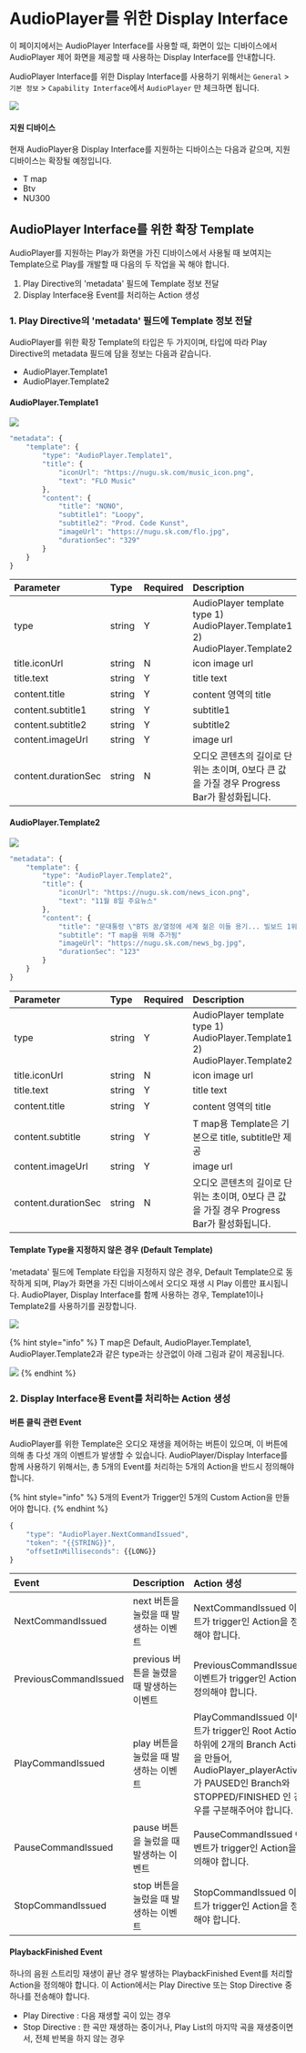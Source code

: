 # AudioPlayer를 위한 Display Interface

이 페이지에서는 AudioPlayer Interface를 사용할 때, 화면이 있는 디바이스에서 AudioPlayer 제어 화면을 제공할 때 사용하는 Display Interface를 안내합니다.

AudioPlayer Interface를 위한 Display Interface를 사용하기 위해서는 `General` &gt; `기본 정보` &gt; `Capability Interface`에서 `AudioPlayer` 만 체크하면 됩니다.

![](../../../../.gitbook/assets/assets_capability_display_1.jpg)

#### 지원 디바이스

현재 AudioPlayer용 Display Interface를 지원하는 디바이스는 다음과 같으며, 지원 디바이스는 확장될 예정입니다.

* T map
* Btv
* NU300

## AudioPlayer Interface를 위한 확장 Template <a id="audioplayer-display-interface"></a>

AudioPlayer를 지원하는 Play가 화면을 가진 디바이스에서 사용될 때 보여지는 Template으로 Play를 개발할 때 다음의 두 작업을 꼭 해야 합니다.

1. Play Directive의 'metadata' 필드에 Template 정보 전달
2. Display Interface용 Event를 처리하는 Action 생성

### 1. Play Directive의 'metadata' 필드에 Template 정보 전달

AudioPlayer를 위한 확장 Template의 타입은 두 가지이며, 타입에 따라 Play Directive의 metadata 필드에 담을 정보는 다음과 같습니다.

* AudioPlayer.Template1
* AudioPlayer.Template2

#### AudioPlayer.Template1

![](../../../../.gitbook/assets/assets_display-template1%20%282%29.png)

```javascript
"metadata": {    
    "template": {
        "type": "AudioPlayer.Template1",
        "title": {
            "iconUrl": "https://nugu.sk.com/music_icon.png",
            "text": "FLO Music"
        },
        "content": {
            "title": "NONO",
            "subtitle1": "Loopy",
            "subtitle2": "Prod. Code Kunst",
            "imageUrl": "https://nugu.sk.com/flo.jpg",
            "durationSec": "329"
        }
    }
}
```

| Parameter | Type | Required | Description |
| :--- | :--- | :--- | :--- |
| type | string | Y | AudioPlayer template type   1\) AudioPlayer.Template1   2\) AudioPlayer.Template2 |
| title.iconUrl | string | N | icon image url |
| title.text | string | Y | title text |
| content.title | string | Y | content 영역의 title |
| content.subtitle1 | string | Y | subtitle1 |
| content.subtitle2 | string | Y | subtitle2 |
| content.imageUrl | string | Y | image url |
| content.durationSec | string | N | 오디오 콘텐츠의 길이로 단위는 초이며, 0보다 큰 값을 가질 경우 Progress Bar가 활성화됩니다. |

#### AudioPlayer.Template2

![](../../../../.gitbook/assets/assets_display-template2%20%282%29.png)

```javascript
"metadata": {    
    "template": {
        "type": "AudioPlayer.Template2",
        "title": {
            "iconUrl": "https://nugu.sk.com/news_icon.png",
            "text": "11월 8일 주요뉴스"
        },
        "content": {
            "title": "문대통령 \"BTS 꿈/열정에 세계 젊은 이들 용기... 빌보드 1위 축하",
            "subtitle": "T map을 위해 추가됨"
            "imageUrl": "https://nugu.sk.com/news_bg.jpg",
            "durationSec": "123"
        }
    }
}
```

| Parameter | Type | Required | Description |
| :--- | :--- | :--- | :--- |
| type | string | Y | AudioPlayer template type   1\) AudioPlayer.Template1   2\) AudioPlayer.Template2 |
| title.iconUrl | string | N | icon image url |
| title.text | string | Y | title text |
| content.title | string | Y | content 영역의 title |
| content.subtitle | string | Y | T map용 Template은 기본으로 title, subtitle만 제공 |
| content.imageUrl | string | Y | image url |
| content.durationSec | string | N | 오디오 콘텐츠의 길이로 단위는 초이며, 0보다 큰 값을 가질 경우 Progress Bar가 활성화됩니다. |

#### Template Type을 지정하지 않은 경우 \(Default Template\)

'metadata' 필드에 Template 타입을 지정하지 않은 경우, Default Template으로 동작하게 되며, Play가 화면을 가진 디바이스에서 오디오 재생 시 Play 이름만 표시됩니다. AudioPlayer, Display Interface를 함께 사용하는 경우, Template1이나 Template2를 사용하기를 권장합니다.

![](../../../../.gitbook/assets/assets_display-default-template%20%281%29.png)

{% hint style="info" %}
T map은 Default, AudioPlayer.Template1, AudioPlayer.Template2과 같은 type과는 상관없이 아래 그림과 같이 제공됩니다.

![](../../../../.gitbook/assets/assets_display-tmap-1%20%283%29.png)
{% endhint %}

### 2. Display Interface용 Event를 처리하는 Action 생성

#### 버튼 클릭 관련 Event

AudioPlayer를 위한 Template은 오디오 재생을 제어하는 버튼이 있으며, 이 버튼에 의해 총 다섯 개의 이벤트가 발생할 수 있습니다. AudioPlayer/Display Interface를 함께 사용하기 위해서는, 총 5개의 Event를 처리하는 5개의 Action을 반드시 정의해야 합니다.

{% hint style="info" %}
5개의 Event가 Trigger인 5개의 Custom Action을 만들어야 합니다.
{% endhint %}

```javascript
{
    "type": "AudioPlayer.NextCommandIssued",
    "token": "{{STRING}}",
    "offsetInMilliseconds": {{LONG}}
}
```

| Event | Description | Action 생성 |
| :--- | :--- | :--- |
| NextCommandIssued | next 버튼을 눌렀을 때 발생하는 이벤트 | NextCommandIssued 이벤트가 trigger인 Action을 정의해야 합니다. |
| PreviousCommandIssued | previous 버튼을 눌렸을 때 발생하는 이벤트 | PreviousCommandIssued 이벤트가 trigger인 Action을 정의해야 합니다. |
| PlayCommandIssued | play 버튼을 눌렀을 때 발생하는 이벤트 | PlayCommandIssued 이벤트가 trigger인 Root Action 하위에 2개의 Branch Action을 만들어, AudioPlayer\_playerActivity가 PAUSED인 Branch와 STOPPED/FINISHED 인 경우를 구분해주어야 합니다. |
| PauseCommandIssued | pause 버튼을 눌렀을 때 발생하는 이벤트 | PauseCommandIssued 이벤트가 trigger인 Action을 정의해야 합니다. |
| StopCommandIssued | stop 버튼을 눌렀을 때 발생하는 이벤트 | StopCommandIssued 이벤트가 trigger인 Action을 정의해야 합니다. |

#### PlaybackFinished Event

하나의 음원 스트리밍 재생이 끝난 경우 발생하는 PlaybackFinished Event를 처리할 Action을 정의해야 합니다. 이 Action에서는 Play Directive 또는 Stop Directive 중 하나를 전송해야 합니다.

* Play Directive : 다음 재생할 곡이 있는 경우
* Stop Directive : 한 곡만 재생하는 중이거나, Play List의 마지막 곡을 재생중이면서, 전체 반복을 하지 않는 경우 

